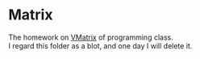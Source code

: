 # Matrix

The homework on [VMatrix](https://vmatrix.org.cn) of  programming class.</br>
I regard this folder as a blot, and one day I will delete it.</br>

